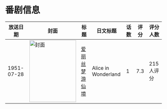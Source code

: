 # 番剧信息

|放送日期|封面|标题|日文标题|话数|评分|评分人数|
|---|---|---|---|---|---|---|
|1951-07-28|<img src="https://lain.bgm.tv/pic/cover/c/1c/b3/64048_qz3FR.jpg" alt="封面" style="width:150px;height:200px;object-fit:cover;">|[爱丽丝梦游仙境](https://bangumi.tv/subject/64048)|Alice in Wonderland|1|7.3|215人评分|
